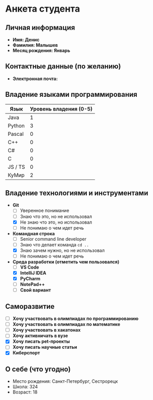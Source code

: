 # Анкета студента

## Личная информация
- **Имя: Денис**
- **Фамилия: Малышев**
- **Месяц рождения: Январь**

## Контактные данные (по желанию)
- **Электронная почта:** 

## Владение языками программирования
| Язык | Уровень владения (0-5) |
|---|------------------------|
| Java | 1                      |
| Python | 3                      |
| Pascal | 0                      |
| C++ | 0                      |
| C# | 0                      |
| C | 0                      |
| JS / TS | 0                      |
| КуМир | 2                      |

## Владение технологиями и инструментами
- **Git**
    - [ ] Уверенное понимание
    - [ ] Знаю что это, но не использовал
    - [X] Не знаю что это, но использовал
    - [ ] Не понимаю о чем идет речь
  
- **Командная строка**
    - [ ] Senior command line developer
    - [ ] Знаю что делает команда `cd ..`
    - [X] Знаю зачем нужно, но не использовал
    - [ ] Не понимаю о чем идет речь

- **Среда разработки (отметить чем пользовался)**
    - [ ] **VS Code** 
    - [X] **IntelliJ IDEA** 
    - [X] **PyCharm** 
    - [ ] **NotePad++** 
    - [ ] **Свой вариант**

## Саморазвитие

- [ ] **Хочу участвовать в олимпиадах по программированию**
- [ ] **Хочу участвовать в олимпиадах по математике**
- [ ] **Хочу участвовать в хакатонах**
- [ ] **Хочу активничать в вузе**
- [X] **Хочу писать pet-проекты**
- [ ] **Хочу писать научные статьи**
- [X] **Киберспорт**

## О себе (что угодно)

- Место рождения: Санкт-Петербург, Сестрорецк
- Школа: 324
- Возраст: 18

